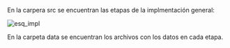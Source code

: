 
En la carpera src se encuentran las etapas de la implmentación general:






![esq_impl](https://github.com/lmontaldo/entrega_primera/assets/31391486/ad795b8a-9970-49c4-a72e-7aa3235ada8b)


En la carpeta data se encuentran los archivos con los datos en cada etapa.
